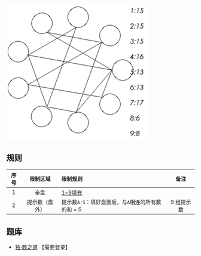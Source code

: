 ![](../../images/sudoku/推理数独.png)

## 规则
| 序号 | 限制区域 | 限制规则 | 备注 |
| :---: | :---: | :--- | :---: |
| 1 | 全盘 | [1~9填充] |  |
| 2 | 提示数（盘外） | 提示数`A:S`：填好盘面后，与`A`相连的所有数的和 = S | 9 组提示数 |

## 题库
- [独·数之道](http://www.sudokufans.org.cn/lx/tl.index.php) 【需要登录】

[1~9填充]: ../../rules.md#1~9填充